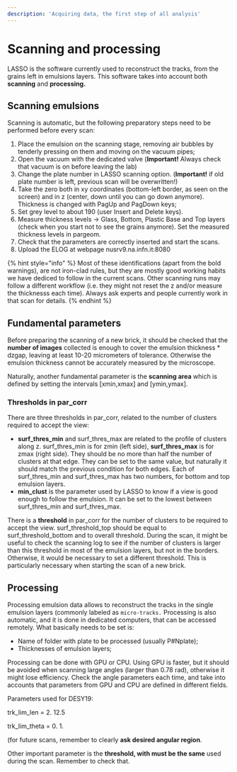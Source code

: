 ```yaml
---
description: 'Acquiring data, the first step of all analysis'
---
```


# Scanning and processing

LASSO is the software currently used to reconstruct the tracks, from the grains left in emulsions layers. This software takes into account both **scanning** and **processing.**

## Scanning emulsions

Scanning is automatic, but the following preparatory steps need to be performed before every scan:

1. Place the emulsion on the scanning stage, removing air bubbles by tenderly pressing on them and moving on the vacuum pipes;
2. Open the vacuum with the dedicated valve \(**Important!** Always check that vacuum is on before leaving the lab\)
3. Change the plate number in LASSO scanning option. \(**Important!** if old plate number is left, previous scan will be overwritten!\)
4. Take the zero both in xy coordinates \(bottom-left border, as seen on the screen\) and in z \(center, down until you can go down anymore\). Thickness is changed with PagUp and PagDown keys;
5. Set grey level to about 190 \(user Insert and Delete keys\).
6. Measure thickness levels -&gt; Glass, Bottom, Plastic Base and Top layers \(check when you start not to see the grains anymore\). Set the measured thickness levels in pargeom.
7. Check that the parameters are correctly inserted and start the scans.
8. Upload the ELOG at webpage nusrv9.na.infn.it:8080

{% hint style="info" %}
Most of these identifications \(apart from the bold warnings\), are not iron-clad rules, but they are mostly good working habits we have dediced to follow in the current scans. Other scanning runs may follow a different workflow \(i.e. they might not reset the z and/or measure the thicknesss each time\). Always ask experts and people currently work in that scan for details.
{% endhint %}

## Fundamental parameters

Before preparing the scanning of a new brick, it should be checked that the **number of images** collected is enough to cover the emulsion thickness \* dzgap, leaving at least 10-20 micrometers of tolerance. Otherwise the emulsion thickness cannot be accurately measured by the microscope.

Naturally, another fundamental parameter is the **scanning area** which is defined by setting the intervals \[xmin,xmax\] and \[ymin,ymax\].

### Thresholds in par\_corr

There are three thresholds in par\_corr, related to the number of clusters required to accept the view:

* **surf\_thres\_min** and surf\_thres\_max are related to the profile of clusters along z. surf\_thres\_min is for zmin \(left side\), **surf\_thres\_max** is for zmax \(right side\). They should be no more than half the number of clusters at that edge. They can be set to the same value, but naturally it should match the previous condition for both edges. Each of surf\_thres\_min and surf\_thres\_max has two numbers, for bottom and top emulsion layers.
* **min\_clust** is the parameter used by LASSO to know if a view is good enough to follow the emulsion. It can be set to the lowest between surf\_thres\_min and surf\_thres\_max. 

There is a **threshold** in par\_corr for the number of clusters to be required to accept the view. surf\_threshold\_top should be equal to surf\_threshold\_bottom and to overall threshold. During the scan, it might be useful to check the scanning log to see if the number of clusters is larger than this threshold in most of the emulsion layers, but not in the borders. Otherwise, it would be necessary to set a different threshold. This is particularly necessary when starting the scan of a new brick.

## Processing

Processing emulsion data allows to reconstruct the tracks in the single emulsion layers \(commonly labeled as `micro-tracks.` Processing is also automatic, and it is done in dedicated computers, that can be accessed remotely. What basically needs to be set is:

* Name of folder with plate to be processed \(usually P\#Nplate\);
*  Thicknesses of emulsion layers;

Processing can be done with GPU or CPU. Using GPU is faster, but it should be avoided when scanning large angles \(larger than 0.78 rad\), otherwise it might lose efficiency. Check the angle parameters each time, and take into accounts that parameters from GPU and CPU are defined in different fields.

Parameters used for DESY19:

trk\_lim\_len = 2. 12.5

trk\_lim\_theta = 0. 1.

\(for future scans, remember to clearly **ask desired angular region**.

Other important parameter is the **threshold, with must be the same** used during the scan. Remember to check that.

